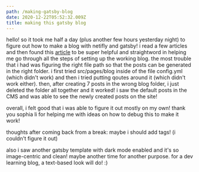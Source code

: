 ```yaml
---
path: /making-gatsby-blog
date: 2020-12-22T05:52:32.009Z
title: making this gatsby blog
---
```

hello! so it took me half a day (plus another few hours yesterday night) to figure out how to make a blog with netifly and gatsby! i read a few articles and then found this [article](https://dev.to/thatgalnatalie/how-to-use-netlify-as-your-cms-for-your-gatsby-blog-6jm) to be super helpful and straightword in helping me go through all the steps of setting up the working blog. the most trouble that i had was figuring the right file path so that the posts can be generated in the right folder. i first tried src/pages/blog inside of the file config.yml (which didn't work) and then i tried putting qoutes around it (which didn't work either). then, after creating 7 posts in the wrong blog folder, i just deleted the folder all together and it worked! i saw the default posts in the CMS and was able to see the newly created posts on the site! 

overall, i felt good that i was able to figure it out mostly on my own! thank you sophia li for helping me with ideas on how to debug this to make it work!

thoughts after coming back from a break: maybe i should add tags! (i couldn't figure it out)

also i saw another gatsby template with dark mode enabled and it's so image-centric and clean! maybe another time for another purpose. for a dev learning blog, a text-based look will do! :)